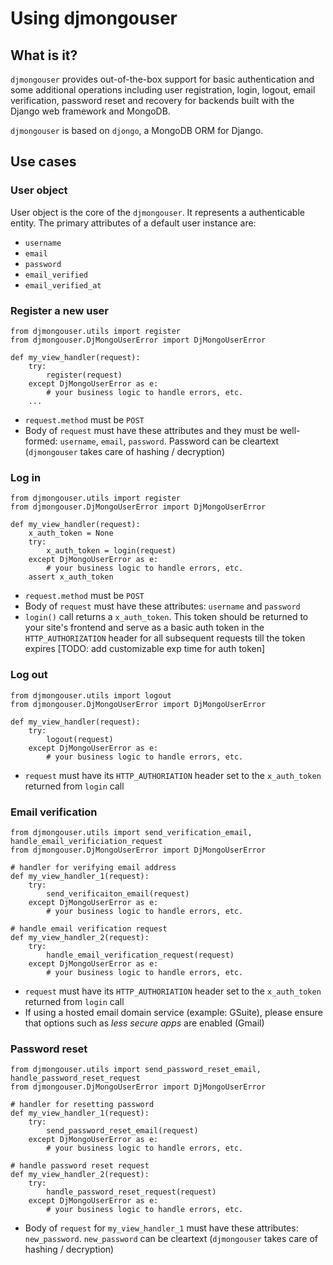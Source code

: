 # Using djmongouser

## What is it?
`djmongouser` provides out-of-the-box support for basic authentication and some additional operations including user registration, login, logout, email verification, password reset and recovery for backends built with the Django web framework and MongoDB.

`djmongouser` is based on `djongo`, a MongoDB ORM for Django.

## Use cases
### User object
User object is the core of the `djmongouser`. It represents a authenticable entity. The primary attributes of a default user instance are:

- `username`
- `email`
- `password`
- `email_verified`
- `email_verified_at`

### Register a new user
```
from djmongouser.utils import register
from djmongouser.DjMongoUserError import DjMongoUserError

def my_view_handler(request):
    try:
        register(request)
    except DjMongoUserError as e:
        # your business logic to handle errors, etc.
    ...
```
- `request.method` must be `POST`
- Body of `request` must have these attributes and they must be well-formed: `username`, `email`, `password`. Password can be cleartext (`djmongouser` takes care of hashing / decryption)

### Log in 
```
from djmongouser.utils import register
from djmongouser.DjMongoUserError import DjMongoUserError

def my_view_handler(request):
    x_auth_token = None 
    try:
        x_auth_token = login(request)
    except DjMongoUserError as e:
        # your business logic to handle errors, etc.
    assert x_auth_token
```
- `request.method` must be `POST`
- Body of `request` must have these attributes: `username` and `password`
- `login()` call returns a `x_auth_token`. This token should be returned to your site's frontend and serve as a basic auth token in the `HTTP_AUTHORIZATION` header for all subsequent requests till the token expires [TODO: add customizable exp time for auth token]

### Log out 
```
from djmongouser.utils import logout
from djmongouser.DjMongoUserError import DjMongoUserError

def my_view_handler(request):
    try:
        logout(request)
    except DjMongoUserError as e:
        # your business logic to handle errors, etc.
```
- `request` must have its `HTTP_AUTHORIATION` header set to the `x_auth_token` returned from `login` call

### Email verification 
```
from djmongouser.utils import send_verification_email, handle_email_verificiation_request
from djmongouser.DjMongoUserError import DjMongoUserError

# handler for verifying email address
def my_view_handler_1(request):
    try:
        send_verificaiton_email(request)
    except DjMongoUserError as e:
        # your business logic to handle errors, etc.

# handle email verification request
def my_view_handler_2(request):
    try:
        handle_email_verification_request(request)
    except DjMongoUserError as e:
        # your business logic to handle errors, etc.
```
- `request` must have its `HTTP_AUTHORIATION` header set to the `x_auth_token` returned from `login` call
- If using a hosted email domain service (example: GSuite), please ensure that options such as *less secure apps* are enabled (Gmail)

### Password reset
```
from djmongouser.utils import send_password_reset_email, handle_password_reset_request
from djmongouser.DjMongoUserError import DjMongoUserError

# handler for resetting password
def my_view_handler_1(request):
    try:
        send_password_reset_email(request)
    except DjMongoUserError as e:
        # your business logic to handle errors, etc.

# handle password reset request
def my_view_handler_2(request):
    try:
        handle_password_reset_request(request)
    except DjMongoUserError as e:
        # your business logic to handle errors, etc.
```
- Body of `request` for `my_view_handler_1` must have these attributes: `new_password`. `new_password` can be cleartext (`djmongouser` takes care of hashing / decryption)








